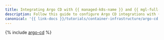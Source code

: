 ```yaml
---
title: Integrating Argo CD with {{ managed-k8s-name }} and {{ mgl-full-name }}
description: Follow this guide to configure Argo CD integrations with {{ managed-k8s-name }} and {{ mgl-full-name }}.
canonical: '{{ link-docs }}/tutorials/container-infrastructure/argo-cd'
---
```


{% include [argo-cd](../../../_tutorials/k8s/argo-cd.md) %}